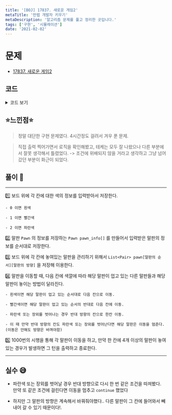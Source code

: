 ```yaml
---
title: '[BOJ] 17837. 새로운 게임2'
metaTitle: '만렙 개발자 키우기'
metaDescription: '알고리즘 문제를 풀고 정리한 곳입니다.'
tags: ['구현', '시뮬레이션']
date: '2021-02-02'
---
```


# 문제
- [17837. 새로운 게임2](https://www.acmicpc.net/problem/17837)

## 코드

<details><summary> 코드 보기 </summary>

``` java
import java.io.BufferedReader;
import java.io.IOException;
import java.io.InputStreamReader;
import java.util.*;

class Pair{
    int id, d;

    public Pair(int id, int d) {
        this.id = id;
        this.d = d;
    }
}
class Pawn{
    int x, y, d;

    public Pawn(int x, int y, int d) {
        this.x = x;
        this.y = y;
        this.d = d;
    }
}

public class Q17837 {
    static int n, k, board[][], dx[] = {0, 0, 0, -1, 1}, dy[] = {0, 1, -1, 0, 0};
    static List<Pair> pawn[][]; // 말의 순서, 방향 저장
    static Pawn pawn_info[]; // 말의 정보 저장
    public static void main(String[] args) throws IOException {
        init();
        solution();
    }

    private static void solution() {
        for (int turn = 1; turn <= 1000; turn++) {
            //System.out.println("------ Turn " + turn + " ------");
            for (int i = 1; i <= k; i++) {
                Pawn here = pawn_info[i];
                List<Pair> from = pawn[here.x][here.y];
                int nx = here.x + dx[here.d], ny = here.y + dy[here.d];

                if(!isBorder(nx, ny) || board[nx][ny] == 2){ // out of bound or blue
                    nx = here.x - dx[here.d]; ny = here.y - dy[here.d];
                    if(here.d == 1) here.d = 2;
                    else if(here.d == 2) here.d = 1;
                    else if(here.d == 3) here.d = 4;
                    else if(here.d == 4) here.d = 3;
                    for (int j = 0; j < from.size(); j++) {
                        Pair p = from.get(j);
                        if(p.id == i) p.d = here.d;
                    }
                    if(!isBorder(nx, ny) || board[nx][ny] == 2) continue;
                    here.x = nx; here.y = ny;
                }
                here.x = nx; here.y = ny;

                List<Pair> there = pawn[nx][ny];

                if(board[nx][ny] == 0) { // white
                    boolean flag = false;
                    for(int j = 0; j< from.size();){
                        Pair p = from.get(j);
                        if(p.id == i) flag =true;
                        if(!flag) {
                            ++j;
                            continue;
                        }
                        pawn_info[p.id].x = nx;
                        pawn_info[p.id].y = ny;
                        pawn_info[p.id].d = p.d;
                        there.add(p);
                        from.remove(j);
                    }
                }
                else if(board[nx][ny] == 1) { // red
                    boolean flag = false;
                    for (int j = from.size() - 1; j >= 0 ; --j) {
                        if(flag) continue;
                        Pair p = from.get(j);
                        if(p.id == i) flag = true;
                        pawn_info[p.id].x = nx;
                        pawn_info[p.id].y = ny;
                        pawn_info[p.id].d = p.d;
                        there.add(p);
                        from.remove(j);
                    }
                }
                if(there.size() >= 4){
                    System.out.println(turn);
                    return;
                }
                /*System.out.println("------ " + i + " move ------");
                for (int idx = 1; idx <= n; idx++) {
                    for (int j = 1; j <= n; j++) {
                        System.out.printf("%c", '(');
                        for (int l = 0; l < pawn[idx][j].size(); l++) {
                            System.out.print(pawn[idx][j].get(l).id + ",");
                        }
                        System.out.printf("%-4c", ')');
                    }
                    System.out.println();
                }
                System.out.println();*/
            }
            for (int i = 1; i <= k; i++) {
                Pawn p = pawn_info[i];
                if(pawn[p.x][p.y].size() >= 4){
                    System.out.println(turn);
                    return;
                }
            }
            /*System.out.println("------ 현재까지 방향 ------");
            for (int i = 1; i <= k; i++) {
                System.out.println(i + " : " + pawn_info[i].d);
            }
            System.out.println("--------------------");*/
        }
        System.out.println(-1);
    }


    private static boolean isBorder(int x, int y) {
        return (x >= 1 && x <= n && y >= 1 & y <= n);
    }

    static void init() throws IOException {
        BufferedReader br = new BufferedReader(new InputStreamReader(System.in));
        StringTokenizer st = new StringTokenizer(br.readLine());
        n = Integer.parseInt(st.nextToken());
        k = Integer.parseInt(st.nextToken());
        board = new int[n + 1][n + 1]; pawn = new List[n + 1][n + 1]; pawn_info = new Pawn[k + 1];
        for (int i = 1; i <= n; i++) {
            st = new StringTokenizer(br.readLine());
            for (int j = 1; j <= n; j++) {
                board[i][j] = Integer.parseInt(st.nextToken());
                pawn[i][j] = new ArrayList<>();
            }
        }
        for (int i = 1; i <= k; i++) {
            st = new StringTokenizer(br.readLine());
            int x = Integer.parseInt(st.nextToken());
            int y = Integer.parseInt(st.nextToken());
            int d = Integer.parseInt(st.nextToken());
            Pawn p = new Pawn(x, y, d);
            pawn_info[i] = p;
            pawn[x][y].add(new Pair(i, d));
        }
    }
}
/*
4 4
1 1 1 1
1 1 1 1
1 1 1 1
1 1 1 1
1 1 1
2 1 3
1 2 2
1 3 2
 */
```

</details>

## ⭐️느낀점⭐️
> 정말 대단한 구현 문제였다. 4시간정도 걸려서 겨우 푼 문제.

> 직접 출력 찍어가면서 로직을 확인해봤고, 테케는 모두 잘 나왔으나 다른 부분에서 잘못 생각해서 틀렸었다. -> 조건에 위배되지 않을 거라고 생각하고 그냥 넘어갔던 부분이 화근이 되었다.

## 풀이 📣
<hr/>

1️⃣ 보드 위에 각 칸에 대한 색의 정보를 입력받아서 저장한다.

    - 0 이면 흰색

    - 1 이면 빨간색

    - 2 이면 파란색

2️⃣ 말판 `Pawn` 의 정보를 저장하는 `Pawn pawn_info[]` 를 만들어서 입력받은 말판의 정보를 순서대로 저장한다.



3️⃣ 보드 위에 각 칸에 놓여있는 말판을 관리하기 위해서 `List<Pair> pawn[말판의 순서][말판의 방향]` 을 저장해 이용한다.



4️⃣ 말판을 이동할 때, 다음 칸에 색깔에 따라 해당 말판이 업고 있는 다른 말판들과 해당 말판이 놓이는 방법이 달라진다.

    - 흰색이면 해당 말판이 업고 있는 순서대로 다음 칸으로 이동.

    - 빨간색이면 해당 말판이 업고 있는 순서의 반대로 다음 칸에 이동.

    - 파란색 또는 장외를 벗어나는 경우 반대 방향의 칸으로 한칸 이동.

    - 이 때 만약 반대 방향의 칸도 파란색 또는 장외를 벗어난다면 해당 말판은 이동을 멈춘다. (이동은 안해도 방향은 바껴야함)


5️⃣ 1000번의 시행을 통해 각 말판이 이동을 하고, 만약 한 칸에 4개 이상의 말판이 놓여 있는 경우가 발생하면 그 턴을 출력하고 종료한다.


<hr/>

## 실수 😅
- 파란색 또는 장외를 벗어날 경우 반대 방향으로 다시 한 번 같은 조건을 따져봤다. 만약 또 같은 조건에 걸린다면 이동을 멈추고 `continue` 했었다


- 하지만 그 말판의 방향은 계속해서 바꿔줘야했다.. 다른 말판이 그 칸에 들어와서 빼내어 갈 수 있기 때문이다!.
